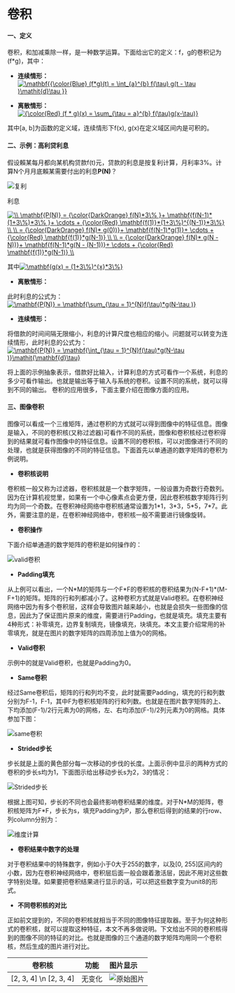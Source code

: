 # 卷积
#### 一、定义

卷积，和加减乘除一样，是一种数学运算。下面给出它的定义：f，g的卷积记为(f\*g)，其中：

* **连续情形：** <a href="https://www.codecogs.com/eqnedit.php?latex=\mathbf{{\color{Blue}&space;(f*g)(t)&space;=&space;\int_{a}^{b}&space;f(\tau)&space;g(t&space;-&space;\tau&space;)\mathit{d}\tau&space;}}" target="_blank"><img src="https://latex.codecogs.com/gif.latex?\mathbf{{\color{Blue}&space;(f*g)(t)&space;=&space;\int_{a}^{b}&space;f(\tau)&space;g(t&space;-&space;\tau&space;)\mathit{d}\tau&space;}}" title="\mathbf{{\color{Blue} (f*g)(t) = \int_{a}^{b} f(\tau) g(t - \tau )\mathit{d}\tau }}" /></a>

* **离散情形：** <a href="https://www.codecogs.com/eqnedit.php?latex={\color{Red}&space;(f&space;*&space;g)(x)&space;=&space;\sum_{\tau&space;=&space;a}^{b}&space;f(\tau)g(x-\tau)}" target="_blank"><img src="https://latex.codecogs.com/gif.latex?{\color{Red}&space;(f&space;*&space;g)(x)&space;=&space;\sum_{\tau&space;=&space;a}^{b}&space;f(\tau)g(x-\tau)}" title="{\color{Red} (f * g)(x) = \sum_{\tau = a}^{b} f(\tau)g(x-\tau)}" /></a>

其中[a, b]为函数的定义域，连续情形下f(x), g(x)在定义域区间内是可积的。

#### 二、示例：高利贷利息

  
  假设賴某每月都向某机构贷款f(t)元，贷款的利息是按复利计算，月利率3%。计算N个月月底賴某需要付出的利息**P(N)**？
  
  
  ![复利](https://github.com/Anfany/Machine-Learning-for-Beginner-by-Python3/blob/master/CNN/c1.png)
  
  
  利息
  
  <a href="https://www.codecogs.com/eqnedit.php?latex=\\&space;\mathbf{P(N)}&space;=&space;{\color{DarkOrange}&space;f(N)*3\%&space;}&plus;&space;\mathbf{f(N-1)*(1&plus;3\%)*3\%&space;}&plus;&space;\cdots&space;&plus;&space;{\color{Red}&space;\mathbf{f(1)}*(1&plus;3\%)^{(N-1)}*3\%}&space;\\&space;\\&space;=&space;{\color{DarkOrange}&space;f(N)*&space;g(0))}&plus;&space;\mathbf{f(N-1)*g(1)}&plus;&space;\cdots&space;&plus;&space;{\color{Red}&space;\mathbf{f(1)}*g(N-1)}&space;\\&space;\\&space;=&space;{\color{DarkOrange}&space;f(N)*&space;g(N&space;-&space;N))}&plus;&space;\mathbf{f(N-1)*g(N&space;-&space;(N-1))}&plus;&space;\cdots&space;&plus;&space;{\color{Red}&space;\mathbf{f(1)}*g(N-1)}&space;\\" target="_blank"><img src="https://latex.codecogs.com/gif.latex?\\&space;\mathbf{P(N)}&space;=&space;{\color{DarkOrange}&space;f(N)*3\%&space;}&plus;&space;\mathbf{f(N-1)*(1&plus;3\%)*3\%&space;}&plus;&space;\cdots&space;&plus;&space;{\color{Red}&space;\mathbf{f(1)}*(1&plus;3\%)^{(N-1)}*3\%}&space;\\&space;\\&space;=&space;{\color{DarkOrange}&space;f(N)*&space;g(0))}&plus;&space;\mathbf{f(N-1)*g(1)}&plus;&space;\cdots&space;&plus;&space;{\color{Red}&space;\mathbf{f(1)}*g(N-1)}&space;\\&space;\\&space;=&space;{\color{DarkOrange}&space;f(N)*&space;g(N&space;-&space;N))}&plus;&space;\mathbf{f(N-1)*g(N&space;-&space;(N-1))}&plus;&space;\cdots&space;&plus;&space;{\color{Red}&space;\mathbf{f(1)}*g(N-1)}&space;\\" title="\\ \mathbf{P(N)} = {\color{DarkOrange} f(N)*3\% }+ \mathbf{f(N-1)*(1+3\%)*3\% }+ \cdots + {\color{Red} \mathbf{f(1)}*(1+3\%)^{(N-1)}*3\%} \\ \\ = {\color{DarkOrange} f(N)* g(0))}+ \mathbf{f(N-1)*g(1)}+ \cdots + {\color{Red} \mathbf{f(1)}*g(N-1)} \\ \\ = {\color{DarkOrange} f(N)* g(N - N))}+ \mathbf{f(N-1)*g(N - (N-1))}+ \cdots + {\color{Red} \mathbf{f(1)}*g(N-1)} \\" /></a>
  
  其中<a href="https://www.codecogs.com/eqnedit.php?latex=\mathbf{g(x)&space;=&space;(1&plus;3\%)^{x}*3\%}" target="_blank"><img src="https://latex.codecogs.com/gif.latex?\mathbf{g(x)&space;=&space;(1&plus;3\%)^{x}*3\%}" title="\mathbf{g(x) = (1+3\%)^{x}*3\%}" /></a>
  
  * **离散情形：**
  
  此时利息的公式为：<a href="https://www.codecogs.com/eqnedit.php?latex=\mathbf{P(N)}&space;=&space;\mathbf{\sum_{\tau&space;=&space;1}^{N}f(\tau)*g(N-\tau&space;)}" target="_blank"><img src="https://latex.codecogs.com/gif.latex?\mathbf{P(N)}&space;=&space;\mathbf{\sum_{\tau&space;=&space;1}^{N}f(\tau)*g(N-\tau&space;)}" title="\mathbf{P(N)} = \mathbf{\sum_{\tau = 1}^{N}f(\tau)*g(N-\tau )}" /></a>
  

  * **连续情形：**
  
  将借款的时间间隔无限缩小，利息的计算尺度也相应的缩小。问题就可以转变为连续情形，此时利息的公式为：<a href="https://www.codecogs.com/eqnedit.php?latex=\mathbf{P(N)}&space;=&space;\mathbf{\int_{\tau&space;=&space;1}^{N}f(\tau)*g(N-\tau&space;)}\mathit{\mathbf{d}\tau}" target="_blank"><img src="https://latex.codecogs.com/gif.latex?\mathbf{P(N)}&space;=&space;\mathbf{\int_{\tau&space;=&space;1}^{N}f(\tau)*g(N-\tau&space;)}\mathit{\mathbf{d}\tau}" title="\mathbf{P(N)} = \mathbf{\int_{\tau = 1}^{N}f(\tau)*g(N-\tau )}\mathit{\mathbf{d}\tau}" /></a>
  
将上面的示例抽象表示，借款好比输入，计算利息的方式可看作一个系统，利息的多少可看作输出。也就是输出等于输入与系统的卷积。设置不同的系统，就可以得到不同的输出。 卷积的应用很多，下面主要介绍在图像方面的应用。

#### 三、图像卷积

图像可以看成一个三维矩阵，通过卷积的方式就可以得到图像中的特征信息。图像是输入，不同的卷积核(又称过滤器)可看作不同的系统，图像和卷积核经过卷积得到的结果就可看作图像中的特征信息。设置不同的卷积核，可以对图像进行不同的处理，也就是获得图像的不同的特征信息。下面首先以单通道的数字矩阵的卷积为例说明。


  + **卷积核说明**
  
  卷积核一般又称为过滤器，卷积核就是一个数字矩阵，一般设置为奇数行奇数列。因为在计算机视觉里，如果有一个中心像素点会更方便，因此卷积核数字矩阵行列均为同一个奇数。在卷积神经网络中卷积核通常设置为1\*1，3\*3，5\*5，7\*7。此外，需要注意的是，在卷积神经网络中，卷积核一般不需要进行镜像旋转。


  + **卷积操作**

  
  下面介绍单通道的数字矩阵的卷积是如何操作的：
  
   ![valid卷积](https://github.com/Anfany/Machine-Learning-for-Beginner-by-Python3/blob/master/CNN/c_valid.png)
   
  
  + **Padding填充**
     
从上例可以看出，一个N\*M的矩阵与一个F\*F的卷积核的卷积结果为(N-F+1)\*(M-F+1)的矩阵。矩阵的行和列都减小了。这种卷积方式就是Valid卷积。在卷积神经网络中因为有多个卷积层，这样会导致图片越来越小，也就是会损失一些图像的信息，因此为了保证图片原来的维度，需要进行Padding，也就是填充。填充主要有4种形式：补零填充，边界复制填充，镜像填充，块填充。本文主要介绍常用的补零填充，就是在图片的数字矩阵的四周添加上值为0的网格。
  
   + **Valid卷积**     
     
   示例中的就是Valid卷积，也就是Padding为0。
  
   + **Same卷积**
     
   经过Same卷积后，矩阵的行和列均不变，此时就需要Padding，填充的行和列数分别为F-1，F-1，其中F为卷积核矩阵的行和列数。也就是在图片数字矩阵的上、下均添加(F-1)/2行元素为0的网格，左、右均添加(F-1)/2列元素为0的网格。具体参加下图：
    
    
   ![same卷积](https://github.com/Anfany/Machine-Learning-for-Beginner-by-Python3/blob/master/CNN/c_same.png)
     
     
   + **Strided步长**
   
   步长就是上面的黄色部分每一次移动的步伐的长度。上面示例中显示的两种方式的卷积的步长s均为1，下面图示给出移动步长s为2，3的情况：
   
   
  ![Strided步长](https://github.com/Anfany/Machine-Learning-for-Beginner-by-Python3/blob/master/CNN/cs.png)
   
  
   根据上图可知，步长的不同也会最终影响卷积结果的维度。对于N\*M的矩阵，卷积核矩阵为F\*F，步长为s，填充Padding为P，那么卷积后得到的结果的行row、列column分别为：
   
   ![维度计算](https://github.com/Anfany/Machine-Learning-for-Beginner-by-Python3/blob/master/CNN/c_rc.png)
   
   
  + **卷积结果中数字的处理**
  
对于卷积结果中的特殊数字，例如小于0大于255的数字，以及[0, 255]区间内的小数，因为在卷积神经网络中，卷积层后面一般会跟着激活层，因此不用对这些数字特别处理。如果要把卷积结果进行显示的话，可以把这些数字变为unit8的形式。
    
  + **不同卷积核的对比**
  
正如前文提到的，不同的卷积核就相当于不同的图像特征提取器。至于为何这种形式的卷积核，就可以提取这种特征，本文不再多做说明。下文给出不同的卷积核得到的图像不同的特征的对比。也就是图像的三个通道的数字矩阵均用同一个卷积核，然后生成的图片进行对比。
    

| 卷积核 | 功能| 图片显示 |
| :------:| :------: | :------|
| [2, 3, 4] \n [2, 3, 4] |  无变化|  ![原始图片](https://github.com/Anfany/Machine-Learning-for-Beginner-by-Python3/blob/master/CNN/af.png)|
  
  
  
  
  
  
  
  
  
  
  
  
  
  
